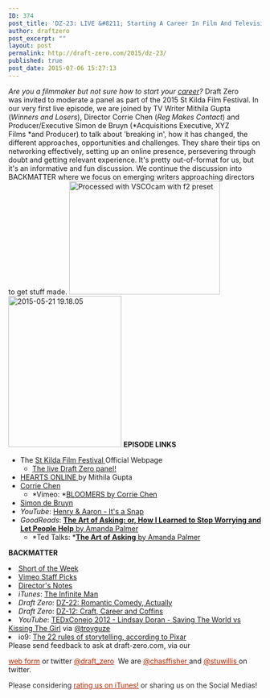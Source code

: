```yaml
---
ID: 374
post_title: 'DZ-23: LIVE &#8211; Starting A Career In Film And Television'
author: draftzero
post_excerpt: ""
layout: post
permalink: http://draft-zero.com/2015/dz-23/
published: true
post_date: 2015-07-06 15:27:13
---
```

*Are you a filmmaker but not sure how to start your <span style="text-decoration: underline;">career</span>?* Draft Zero was invited to moderate a panel as part of the 2015 St Kilda Film Festival. In our very first live episode, we are joined by TV Writer Mithila Gupta (*Winners and Losers*), Director Corrie Chen (*Reg Makes Contact*) and Producer/Executive Simon de Bruyn (*Acquisitions Executive, XYZ Films *and Producer) to talk about 'breaking in', how it has changed, the different approaches, opportunities and challenges. They share their tips on networking effectively, setting up an online presence, persevering through doubt and getting relevant experience. It's pretty out-of-format for us, but it's an informative and fun discussion. We continue the discussion into BACKMATTER where we focus on emerging writers approaching directors to get stuff made. [<img class="size-medium wp-image-385" src="http://draft-zero.com/wp-content/uploads/2015/07/2015-05-25-19.57.48-300x225.jpg" alt="Processed with VSCOcam with f2 preset" width="300" height="225" />][1] [<img class="alignnone size-medium wp-image-386" src="http://draft-zero.com/wp-content/uploads/2015/07/2015-05-21-19.18.05-225x300.jpg" alt="2015-05-21 19.18.05" width="225" height="300" />][2] **EPISODE LINKS** 
*   The [St Kilda Film Festival ][3]Official Webpage 
    *   [The live Draft Zero panel!][4]
*   [HEARTS ONLINE ][5]by Mithila Gupta
*   [Corrie Chen][6] 
    *   *Vimeo: *[BLOOMERS by Corrie Chen][7]
*   <a href="http://xyzfilms.com/simon-de-bruyn/" target="_blank">Simon de Bruyn</a>
*   *YouTube*: <a href="https://www.youtube.com/watch?v=4Am7oKBD3PU" target="_blank">Henry & Aaron - It's a Snap</a>
*   *GoodReads*: <a href="https://www.goodreads.com/book/show/20980987-the-art-of-asking-or-how-i-learned-to-stop-worrying-and-let-people-hel" target="_blank"><strong>The Art of Asking: or, How I Learned to Stop Worrying and Let People Help</strong> by Amanda Palmer</a> 
    *   *Ted Talks: *[**The Art of Asking** by Amanda Palmer][8]

**BACKMATTER** 
<li style="text-align: left;">
  <a href="https://www.shortoftheweek.com" target="_blank">Short of the Week</a>
</li>
<li style="text-align: left;">
  <a href="https://vimeo.com/channels/staffpicks" target="_blank">Vimeo Staff Picks</a>
</li>
<li style="text-align: left;">
  <a href="http://www.directorsnotes.com" target="_blank">Director's Notes</a>
</li>
<li style="text-align: left;">
  <em>iTunes</em>: <a href="https://itunes.apple.com/au/movie/the-infinite-man/id944226767" target="_blank">The Infinite Man</a>
</li>
<li style="text-align: left;">
  <em>Draft Zero</em>: <a href="http://draft-zero.com/2015/dz-22/" target="_blank">DZ-22: Romantic Comedy, Actually</a>
</li>
<li style="text-align: left;">
  <em>Draft Zero</em>: <a href="http://draft-zero.com/2014/dz-12/" target="_blank">DZ-12: Craft, Career and Coffins</a>
</li>
<li style="text-align: left;">
  <em>YouTube</em>: <a href="https://www.youtube.com/watch?v=yLkqI2UiZJU&feature=youtu.be" target="_blank">TEDxConejo 2012 - Lindsay Doran - Saving The World vs Kissing The Girl</a> via <a href="https://twitter.com/troyguze/status/612268362593341440" target="_blank">@troyguze</a>
</li>
<li style="text-align: left;">
  io9: <a href="http://io9.com/5916970/the-22-rules-of-storytelling-according-to-pixar" target="_blank">The 22 rules of storytelling, according to Pixar</a>
</li> Please send feedback to ask at draft-zero.com, via our 

<a style="font-weight: inherit; font-style: inherit; color: #ba2500;" href="http://draft-zero.com/feedback/" target="_blank">web form</a> or twitter <a style="font-weight: inherit; font-style: inherit; color: #ba2500;" href="https://twitter.com/draft_zero" target="_blank">@draft_zero</a>  We are <a style="font-weight: inherit; font-style: inherit; color: #ba2500;" href="http://www.twitter.com/chasffisher" target="_blank">@chasffisher </a>and <a style="font-weight: inherit; font-style: inherit; color: #ba2500;" href="http://www.twitter.com/stuwillis" target="_blank">@stuwillis </a>on twitter. <p style="color: #2d2d2d;">
  Please considering <a style="font-weight: inherit; font-style: inherit; color: #ba2500;" href="https://itunes.apple.com/au/podcast/draft-zero-screenwriting-podcast/id847126598?mt=2&ls=1">rating us on iTunes!</a> or sharing us on the Social Medias!
</p>

 [1]: http://draft-zero.com/wp-content/uploads/2015/07/2015-05-25-19.57.48.jpg
 [2]: http://draft-zero.com/wp-content/uploads/2015/07/2015-05-21-19.18.05.jpg
 [3]: http://www.stkildafilmfestival.com.au/2015-s2/
 [4]: http://www.stkildafilmfestival.com.au/2015-s2/page-305/forums-throughout-the-week
 [5]: https://heartsonline.wordpress.com/
 [6]: http://www.corriechen.com/
 [7]: https://vimeo.com/69411925
 [8]: http://www.ted.com/talks/amanda_palmer_the_art_of_asking?language=en